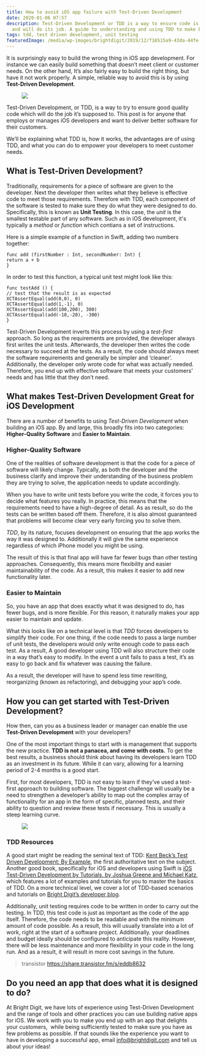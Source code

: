 ```yaml
---
title: How to avoid iOS app failure with Test-Driven Development
date: 2020-01-06 07:57
description: Test-Driven Development or TDD is a way to ensure code is of good quality
  and will do its job. A guide to understanding and using TDD to make better apps
tags: tdd, test driven development, unit testing
featuredImage: /media/wp-images/brightdigit/2019/12/f16515a9-43da-44fe-862d-43ac3eafad23.png
---
```

It is surprisingly easy to build the wrong thing in iOS app development.
For instance we can easily build something that doesn’t meet client or
customer needs. On the other hand, It’s also fairly easy to build the
right thing, but have it not work properly. A simple, reliable way to
avoid this is by using **Test-Driven Development**.

<figure>
<img src="/media/wp-images/brightdigit/2019/12/freestocks-org-40k6ZqbsXuo-unsplash-1024x683.jpg" class="wp-image-1862" />
</figure>

Test-Driven Development, or TDD, is a way to try to ensure good quality
code which will do the job it’s supposed to. This post is for anyone
that employs or manages iOS developers and want to deliver better
software for their customers. 

We’ll be explaining what TDD is, how it works, the advantages are of
using TDD, and what you can do to empower your developers to meet
customer needs.

## What is Test-Driven Development?

Traditionally, requirements for a piece of software are given to the
developer. Next the developer then writes what they believe is effective
code to meet those requirements. Therefore with TDD, each component of
the software is tested to make sure they do what they were designed to
do. Specifically, this is known as **Unit Testing**. In this case, the
*unit* is the smallest testable part of any software. Such as in iOS
development, it's typically a *method* or *function* which contians a
set of instructions.

Here is a simple example of a function in Swift, adding two numbers
together:

    func add (firstNumber : Int, secondNumber: Int) {
    return a + b 
    }

In order to test this function, a typical unit test might look like
this:

    func testAdd () {
    // test that the result is as expected
    XCTAssertEqual(add(0,0), 0)
    XCTAssertEqual(add(1,-1), 0)
    XCTAssertEqual(add(100,200), 300)
    XCTAssertEqual(add(-10,-20), -300)
    }

Test-Driven Development inverts this process by using a *test-first*
approach. So long as the requirements are provided, the developer always
first writes the unit tests. Afterwards, the developer then writes the
code necessary to succeed at the tests. As a result, the code should
always meet the software requirements and generally be simpler and
‘cleaner’. Additionally, the developer only wrote code for what was
actually needed. Therefore, you end up with effective software that
meets your customers’ needs and has little that they don’t need.  

## What makes Test-Driven Development Great for iOS Development

There are a number of benefits to using *Test-Driven Development* when
building an iOS app. By and large, this broadly fits into two
categories: **Higher-Quality Software** and **Easier to Maintain**.

### Higher-Quality Software

One of the realities of software development is that the code for a
piece of software will likely change. Typically, as both the developer
and the business clarify and improve their understanding of the business
problem they are trying to solve, the application needs to update
accordingly.

When you have to write unit tests before you write the code, it forces
you to decide what features you really. In practice, this means that the
requirements need to have a high-degree of detail. As as result, so do
the tests can be written based off them. Therefore, it is also almost
guaranteed that problems will become clear very early forcing you to
solve them.

*TDD*, by its nature, focuses development on ensuring that the app works
the way it was designed to. Additionally it will give the same
experience regardless of which iPhone model you might be using.

The result of this is that final app will have far fewer bugs than other
testing approaches. Consequently, this means more flexibility and easier
maintainability of the code. As a result, this makes it easier to add
new functionality later.

### Easier to Maintain

So, you have an app that does exactly what it was designed to do, has
fewer bugs, and is more flexible. For this reason, it naturally makes
your app easier to maintain and update.

What this looks like on a technical level is that *TDD* forces
developers to simplify their code. For one thing, if the code needs to
pass a large number of unit tests, the developers would only write
enough code to pass each test. As a result, A good developer using TDD
will also structure their code in a way that’s easy to modify. In the
event a unit fails to pass a test, it’s as easy to go back and fix
whatever was causing the failure.

As a result, the developer will have to spend less time rewriting,
reorganizing (known as refactoring), and debugging your app’s code.



## How you can get started with Test-Driven Development?

How then, can you as a business leader or manager can enable the use
**Test-Driven Development** with your developers?

One of the most important things to start with is management that
supports the new practice. **TDD is not a panacea, and come with
costs.** To get the best results, a business should think about having
its developers learn TDD as an investment in its future. While it can
vary, allowing for a learning period of 2-4 months is a good start. 

First, for most developers, TDD is not easy to learn if they’ve used a
test-first approach to building software. The biggest challenge will
usually be a need to strengthen a developer’s ability to map out the
complex array of functionality for an app in the form of specific,
planned tests, and their ability to question and review these tests if
necessary. This is usually a steep learning curve.

<figure>
<img src="/media/wp-images/brightdigit/2019/12/alfons-morales-YLSwjSy7stw-unsplash.jpg?fit=640%2C376&amp;ssl=1" class="wp-image-1868" />
</figure>

### TDD Resources

A good start might be reading the seminal text of TDD: [Kent Beck’s Test
Driven Development: By
Example](https://www.amazon.com/exec/obidos/ASIN/0321146530/ambysoftinc),
the first authoritative text on the subject. Another good book,
specifically for iOS and developers using Swift is [iOS Test-Driven
Development by Tutorials, by Joshua Greene and Michael
Katz](https://store.raywenderlich.com/products/ios-test-driven-development),
which features a lot of examples and tutorials for you to master the
basics of TDD. On a more technical level, we cover a lot of TDD-based
scenarios and tutorials on [Bright Digit’s developer
blog](https://learningswift.brightdigit.com/).

Additionally, unit testing requires code to be written in order to carry
out the testing. In TDD, this test code is just as important as the code
of the app itself. Therefore, the code needs to be readable and with the
minimum amount of code possible. As a result, this will usually
translate into a lot of work, right at the start of a software project.
Additionally. your deadlines and budget ideally should be configured to
anticipate this reality. However, there will be less maintenance and
more flexibility in your code in the long run. And as a result, it will
result in more cost savings in the future.

> transistor https://share.transistor.fm/s/eddb8632

## Do you need an app that does what it is designed to do?

At Bright Digit, we have lots of experience using Test-Driven
Development and the range of tools and other practices you can use
building native apps for iOS. We work with you to make you end up with
an app that delights your customers,  while being sufficiently tested to
make sure you have as few problems as possible. If that sounds like the
experience you want to have in developing a successful app, email
info@brightdigit.com and tell us about your ideas!